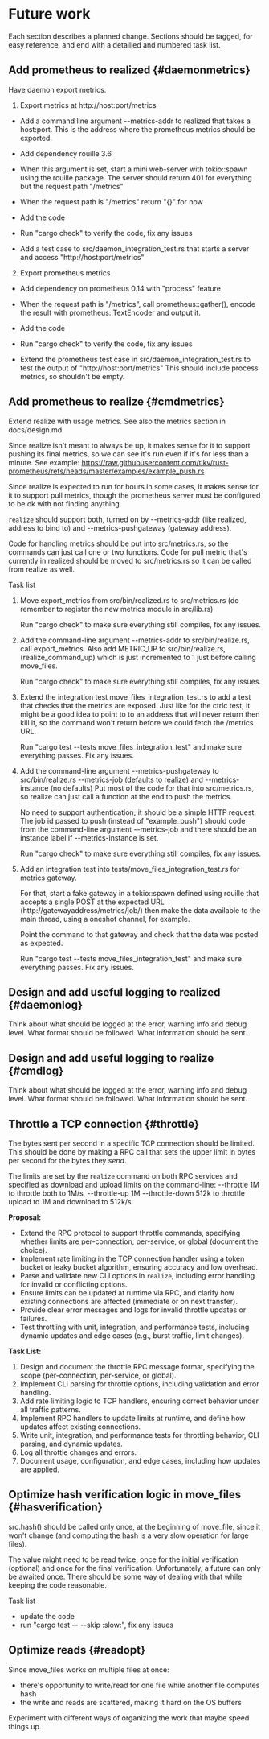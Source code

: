 # Future work

Each section describes a planned change. Sections should be tagged,
for easy reference, and end with a detailled and numbered task list.

## Add prometheus to realized {#daemonmetrics}

Have daemon export metrics.

1. Export metrics at http://host:port/metrics

- Add a command line argument --metrics-addr to realized that takes a
  host:port. This is the address where the prometheus metrics should
  be exported.

- Add dependency rouille 3.6

- When this argument is set, start a mini web-server with tokio::spawn
  using the rouille package. The server should return 401 for
  everything but the request path "/metrics"

- When the request path is "/metrics" return "{}" for now

- Add the code

- Run "cargo check" to verify the code, fix any issues

- Add a test case to src/daemon_integration_test.rs that starts
  a server and access "http://host:port/metrics"

2. Export prometheus metrics

- Add dependency on prometheus 0.14 with "process" feature

- When the request path is "/metrics", call prometheus::gather(),
  encode the result with prometheus::TextEncoder and output it.

- Add the code

- Run "cargo check" to verify the code, fix any issues

- Extend the prometheus test case in src/daemon_integration_test.rs
  to test the output of "http://host:port/metrics" This should
  include process metrics, so shouldn't be empty.

## Add prometheus to realize {#cmdmetrics}

Extend realize with usage metrics. See also the metrics section in
docs/design.md.

Since realize isn't meant to always be up, it makes sense for it to
support pushing its final metrics, so we can see it's run even if it's
for less than a minute. See example:
https://raw.githubusercontent.com/tikv/rust-prometheus/refs/heads/master/examples/example_push.rs

Since realize is expected to run for hours in some cases, it makes
sense for it to support pull metrics, though the prometheus server
must be configured to be ok with not finding anything.

`realize` should support both, turned on by --metrics-addr (like
realized, address to bind to) and --metrics-pushgateway (gateway
address).

Code for handling metrics should be put into src/metrics.rs, so the
commands can just call one or two functions. Code for pull metric
that's currently in realized should be moved to src/metrics.rs so it
can be called from realize as well.

Task list

1. Move export_metrics from src/bin/realized.rs to src/metrics.rs (do
   remember to register the new metrics module in src/lib.rs)

   Run "cargo check" to make sure everything still compiles, fix
   any issues.

2. Add the command-line argument --metrics-addr to src/bin/realize.rs,
   call export_metrics. Also add METRIC_UP to src/bin/realize.rs,
   (realize_command_up) which is just incremented to 1 just before
   calling move_files.

   Run "cargo check" to make sure everything still compiles, fix
   any issues.

3. Extend the integration test move_files_integration_test.rs to
   add a test that checks that the metrics are exposed. Just like
   for the ctrlc test, it might be a good idea to point to to an
   address that will never return then kill it, so the command won't
   return before we could fetch the /metrics URL.

   Run "cargo test --tests move_files_integration_test" and make sure
   everything passes. Fix any issues.

4. Add the command-line argument --metrics-pushgateway to
   src/bin/realize.rs --metrics-job (defaults to realize) and
   --metrics-instance (no defaults) Put most of the code for that into
   src/metrics.rs, so realize can just call a function at the end to
   push the metrics.

   No need to support authentication; it should be a simple HTTP
   request. The job id passed to push (instead of "example_push")
   should code from the command-line argument --metrics-job and there
   should be an instance label if --metrics-instance is set.

   Run "cargo check" to make sure everything still compiles, fix
   any issues.

5. Add an integration test into tests/move_files_integration_test.rs
   for metrics gateway.

   For that, start a fake gateway in a tokio::spawn defined using
   rouille that accepts a single POST at the expected URL
   (http://gatewayaddress/metrics/job/<job-id>) then make the data
   available to the main thread, using a oneshot channel, for example.

   Point the command to that gateway and check that the data was
   posted as expected.

   Run "cargo test --tests move_files_integration_test" and make
   sure everything passes. Fix any issues.

## Design and add useful logging to realized {#daemonlog}

Think about what should be logged at the error, warning info and debug
level. What format should be followed. What information should be
sent.

## Design and add useful logging to realize {#cmdlog}

Think about what should be logged at the error, warning info and debug
level. What format should be followed. What information should be
sent.

## Throttle a TCP connection {#throttle}

The bytes sent per second in a specific TCP connection should be
limited. This should be done by making a RPC call that sets the upper
limit in bytes per second for the bytes they *send*.

The limits are set by the `realize` command on both RPC services and
specified as download and upload limits on the command-line:
--throttle 1M to throttle both to 1M/s, --throttle-up 1M
--throttle-down 512k to throttle upload to 1M and download to
512k/s.

**Proposal:**
- Extend the RPC protocol to support throttle commands, specifying whether limits are per-connection, per-service, or global (document the choice).
- Implement rate limiting in the TCP connection handler using a token bucket or leaky bucket algorithm, ensuring accuracy and low overhead.
- Parse and validate new CLI options in `realize`, including error handling for invalid or conflicting options.
- Ensure limits can be updated at runtime via RPC, and clarify how existing connections are affected (immediate or on next transfer).
- Provide clear error messages and logs for invalid throttle updates or failures.
- Test throttling with unit, integration, and performance tests, including dynamic updates and edge cases (e.g., burst traffic, limit changes).

**Task List:**
1. Design and document the throttle RPC message format, specifying the scope (per-connection, per-service, or global).
2. Implement CLI parsing for throttle options, including validation and error handling.
3. Add rate limiting logic to TCP handlers, ensuring correct behavior under all traffic patterns.
4. Implement RPC handlers to update limits at runtime, and define how updates affect existing connections.
5. Write unit, integration, and performance tests for throttling behavior, CLI parsing, and dynamic updates.
6. Log all throttle changes and errors.
7. Document usage, configuration, and edge cases, including how updates are applied.

## Optimize hash verification logic in move_files {#hasverification}

src.hash() should be called only once, at the beginning of move_file,
since it won't change (and computing the hash is a very slow operation
for large files).

The value might need to be read twice, once for the initial
verification (optional) and once for the final verification.
Unfortunately, a future can only be awaited once. There should be some
way of dealing with that while keeping the code reasonable.

Task list

- update the code
- run "cargo test -- --skip :slow:", fix any issues

## Optimize reads {#readopt}

Since move_files works on multiple files at once:
 - there's opportunity to write/read for one file while another file computes hash
 - the write and reads are scattered, making it hard on the OS buffers

Experiment with different ways of organizing the work that maybe speed
things up.
